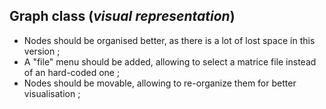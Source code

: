 ## Graph class (*visual representation*)

- Nodes should be organised better, as there is a lot of lost space in this version ;
- A "file" menu should be added, allowing to select a matrice file instead of an hard-coded one ;
- Nodes should be movable, allowing to re-organize them for better visualisation ;